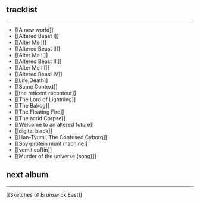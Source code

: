 ## tracklist
___
- [[A new world]]
- [[Altered Beast I]]
- [[Alter Me I]]
- [[Altered Beast II]]
- [[Alter Me II]]
- [[Altered Beast III]]
- [[Alter Me III]]
- [[Altered Beast IV]]
- [[Life,Death]]
- [[Some Context]]
- [[the reticent raconteur]]
- [[The Lord of Lightning]]
- [[The Balrog]]
- [[The Floating Fire]]
- [[The acrid Corpse]]
- [[Welcome to an altered future]]
- [[digital black]]
- [[Han-Tyumi, The Confused Cyborg]]
- [[Soy-protein munt machine]]
- [[vomit coffin]]
- [[Murder of the universe (song)]]

## next album
___
[[Sketches of Brunswick East]]
